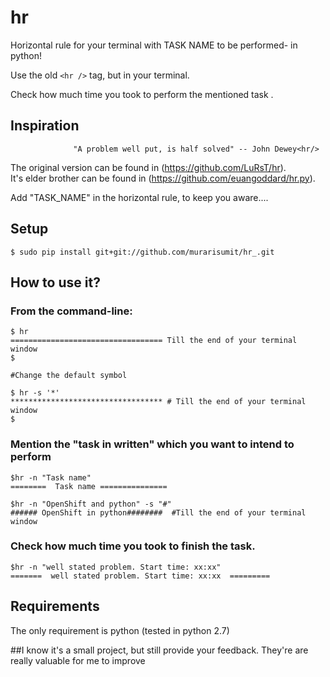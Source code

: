 hr 
====


Horizontal rule for your terminal with TASK NAME to be performed- in python!

Use the old `<hr />` tag, but in your terminal.

Check how much time you took to perform the mentioned task .


## Inspiration

                  "A problem well put, is half solved" -- John Dewey<hr/>
The original version can be found in  (https://github.com/LuRsT/hr).<br/>
It's elder brother can be found in (https://github.com/euangoddard/hr.py).

Add "TASK_NAME" in the horizontal rule, to keep you aware....


## Setup

    $ sudo pip install git+git://github.com/murarisumit/hr_.git

## How to use it?

### From the command-line:

    $ hr
    ================================== Till the end of your terminal window
    $

    #Change the default symbol

    $ hr -s '*'
    ********************************** # Till the end of your terminal window
    $
    

### Mention the "task in written" which you want to intend to perform
    
    $hr -n "Task name" 
    ========  Task name =============== 
    
    $hr -n "OpenShift and python" -s "#"
    ###### OpenShift in python########  #Till the end of your terminal window    
    
    
### Check how much time you took to finish the task.

    $hr -n "well stated problem. Start time: xx:xx"
    =======  well stated problem. Start time: xx:xx  =========

## Requirements

The only requirement is python (tested in python 2.7)

##I know it's a small project, but still provide your feedback. They're are really valuable for me to improve
